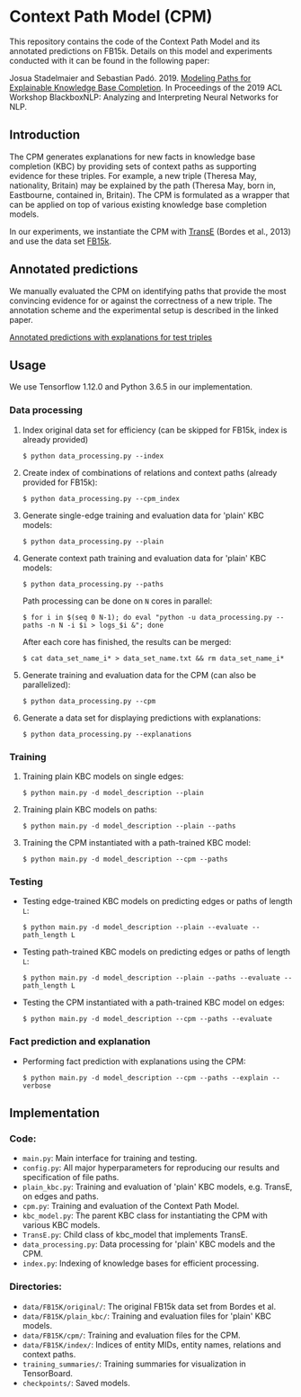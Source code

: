 # Context Path Model (CPM)

This repository contains the code of the Context Path Model
and its annotated predictions on FB15k.
Details on this model and experiments conducted with it
can be found in the following paper:

Josua Stadelmaier and Sebastian Padó. 2019. [Modeling Paths for Explainable Knowledge Base Completion](https://www.aclweb.org/anthology/W19-4816). In Proceedings of the 2019 ACL Workshop BlackboxNLP: Analyzing and Interpreting Neural Networks for NLP.

## Introduction
The CPM generates explanations for new facts in knowledge base completion (KBC)
by providing sets of context paths as supporting evidence for these triples.
For example, a new triple (Theresa May, nationality, Britain) may be explained
by the path (Theresa May, born in, Eastbourne, contained in, Britain).
The CPM is formulated as a wrapper that can be applied on top of various
existing knowledge base completion models.

In our experiments, we instantiate the CPM with
[TransE](https://www.utc.fr/~bordesan/dokuwiki/_media/en/transe_nips13.pdf)
(Bordes et al., 2013) and use the data set [FB15k](https://everest.hds.utc.fr/doku.php?id=en:transe).


## Annotated predictions
We manually evaluated the CPM on identifying paths that provide
the most convincing evidence for or against the correctness of a new triple.
The annotation scheme and the experimental setup is described in the linked paper.

[Annotated predictions with explanations for test triples](http://htmlpreview.github.io/?https://github.com/JosuaStadelmaier/CPM/blob/master/explanations/annotated_test_explanations.html)


## Usage
We use Tensorflow 1.12.0 and Python 3.6.5 in our implementation.

### Data processing
1. Index original data set for efficiency (can be skipped for FB15k, index is already provided)
    ```
    $ python data_processing.py --index
    ```
2. Create index of combinations of relations and context paths (already provided for FB15k):
    ```
    $ python data_processing.py --cpm_index
    ```
3. Generate single-edge training and evaluation data for 'plain' KBC models:
    ```
    $ python data_processing.py --plain
    ```
4. Generate context path training and evaluation data for 'plain' KBC models:
    ```
    $ python data_processing.py --paths
    ```
    Path processing can be done on `N` cores in parallel:
    ```
    $ for i in $(seq 0 N-1); do eval "python -u data_processing.py --paths -n N -i $i > logs_$i &"; done
    ```
    After each core has finished, the results can be merged:
    ```
    $ cat data_set_name_i* > data_set_name.txt && rm data_set_name_i*
    ```
5. Generate training and evaluation data for the CPM (can also be parallelized):
    ```
    $ python data_processing.py --cpm
    ```
6. Generate a data set for displaying predictions with explanations:
    ```
    $ python data_processing.py --explanations
    ```

### Training
1. Training plain KBC models on single edges:
    ```
    $ python main.py -d model_description --plain
    ```
2. Training plain KBC models on paths:
    ```
    $ python main.py -d model_description --plain --paths
    ```
3. Training the CPM instantiated with a path-trained KBC model:
    ```
    $ python main.py -d model_description --cpm --paths
    ```

### Testing
- Testing edge-trained KBC models on predicting edges or paths of length `L`:
    ```
    $ python main.py -d model_description --plain --evaluate --path_length L
    ```
- Testing path-trained KBC models on predicting edges or paths of length `L`:
    ```
    $ python main.py -d model_description --plain --paths --evaluate --path_length L
    ```
- Testing the CPM instantiated with a path-trained KBC model on edges:
    ```
    $ python main.py -d model_description --cpm --paths --evaluate
    ```

### Fact prediction and explanation
- Performing fact prediction with explanations using the CPM:
    ```
    $ python main.py -d model_description --cpm --paths --explain --verbose
    ```

## Implementation

### Code:
- `main.py`: Main interface for training and testing.
- `config.py`: All major hyperparameters for reproducing our results and specification of file paths.
- `plain_kbc.py`: Training and evaluation of 'plain' KBC models, e.g. TransE, on edges and paths.
- `cpm.py`: Training and evaluation of the Context Path Model.
- `kbc_model.py`: The parent KBC class for instantiating the CPM with various KBC models.
- `TransE.py`: Child class of kbc_model that implements TransE.
- `data_processing.py`: Data processing for 'plain' KBC models and the CPM.
- `index.py`: Indexing of knowledge bases for efficient processing.


### Directories:
- `data/FB15K/original/`: The original FB15k data set from Bordes et al.
- `data/FB15K/plain_kbc/`: Training and evaluation files for 'plain' KBC models.
- `data/FB15K/cpm/`: Training and evaluation files for the CPM.
- `data/FB15K/index/`: Indices of entity MIDs, entity names, relations and context paths.
- `training_summaries/`: Training summaries for visualization in TensorBoard.
- `checkpoints/`: Saved models.

